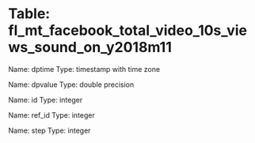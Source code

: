 Table: fl_mt_facebook_total_video_10s_views_sound_on_y2018m11
=============================================================

Name: dptime
Type: timestamp with time zone

Name: dpvalue
Type: double precision

Name: id
Type: integer

Name: ref_id
Type: integer

Name: step
Type: integer

